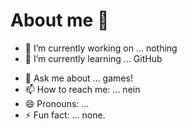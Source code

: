 # About me 👋

- 🔭 I’m currently working on ... nothing
- 🌱 I’m currently learning ... GitHub
<!--  - 👯 I’m looking to collaborate on ...
- 🤔 I’m looking for help with ... -->
- 💬 Ask me about ... games!
- 📫 How to reach me: ... nein
- 😄 Pronouns: ...
- ⚡ Fun fact: ... none.
